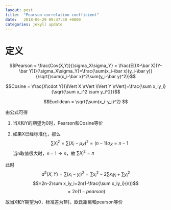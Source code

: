 ```yaml
---
layout: post
title:  "Pearson correlation coefficient"
date:   2018-06-29 09:47:50 +0800
categories: jekyll update
---
```

<script type="text/javascript" async src="https://cdn.mathjax.org/mathjax/latest/MathJax.js?config=TeX-MML-AM_CHTML"> </script>

# 定义
$$Pearson = \frac{Cov(X,Y)}{\sigma_X\sigma_Y} = \frac{E[(X-\bar X)(Y-\bar Y)]}{\sigma_X\sigma_Y}=\frac{\sum(x_i-\bar x)(y_i-\bar y)}{\sqrt{\sum(x_i-\bar x)^2\sum(y_i-\bar y)^2}}$$


$$Cosine = \frac{X\cdot Y}{\lVert X \rVert \lVert Y \rVert}=\frac{\sum x_iy_i}{\sqrt{\sum x_i^2 \sum y_i^2}}$$



$$Euclidean = \sqrt{\sum(x_i-y_i)^2} $$


由公式可得

1. 当X和Y的期望为0时，Pearson和Cosine等价

2. 如果X已经标准化，那么
$$\sum X_i^2 = \sum (X_i-\mu_X)^2=(n-1)\sigma_X=n-1$$
当n取值很大时，$n-1\rightarrow n$，故
$\sum X_i^2=n$

此时$$d^2(X,Y)=\sum(x_i-y_i)^2=\sum x_i^2 -2\sum x_iy_i+\sum y_i^2$$
$$=2n-2\sum x_iy_i=2n(1-\frac{\sum x_iy_i}{n})$$
$$=2n(1-pearson)$$

故当X和Y期望为0，标准差为1时，欧氏距离和pearson等价